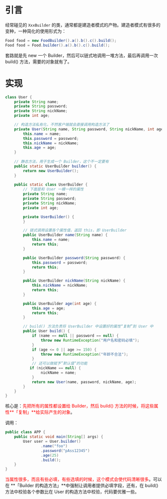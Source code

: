 # 引言

经常碰见的 `XxxBuilder` 的类，通常都是建造者模式的产物。建造者模式有很多的变种，一种简化的使用形式为：

```java
Food food = new FoodBuilder().a().b().c().build();
Food food = Food.builder().a().b().c().build();
```

套路就是先 new 一个 Builder，然后可以链式地调用一堆方法，最后再调用一次 build() 方法，需要的对象就有了。

# 实现

```java
class User {
    private String name;
    private String password;
    private String nickName;
    private int age;

    // 构造方法私有化，不然客户端就会直接调用构造方法了
    private User(String name, String password, String nickName, int age) {
        this.name = name;
        this.password = password;
        this.nickName = nickName;
        this.age = age;
    }
    
    // 静态方法，用于生成一个 Builder，这个不一定要有
    public static UserBuilder builder() {
        return new UserBuilder();
    }
   
    public static class UserBuilder {
        // 下面是和 User 一模一样的属性
        private String name;
        private String password;
        private String nickName;
        private int age;

        private UserBuilder() {
        }

        // 链式调用设置各个属性值，返回 this，即 UserBuilder
        public UserBuilder name(String name) {
            this.name = name;
            return this;
        }

        public UserBuilder password(String password) {
            this.password = password;
            return this;
        }

        public UserBuilder nickName(String nickName) {
            this.nickName = nickName;
            return this;
        }

        public UserBuilder age(int age) {
            this.age = age;
            return this;
        }

        // build() 方法负责将 UserBuilder 中设置好的属性“复制”到 User 中
        public User build() {
            if (name == null || password == null) {
                throw new RuntimeException("用户名和密码必填");
            }
            if (age <= 0 || age >= 150) {
                throw new RuntimeException("年龄不合法");
            }
            // 还可以做赋予”默认值“的功能
           if (nickName == null) {
                nickName = name;
            }
            return new User(name, password, nickName, age);
        }
    }
}
```

核心是：<font color=red>先把所有的属性都设置给 Builder，然后 build() 方法的时候，将这些属性**「复制」**给实际产生的对象</font>。

调用：

```java
public class APP {
    public static void main(String[] args) {
        User user = User.builder()
                .name("foo")
                .password("pAss12345")
                .age(25)
                .build();
    }
}
```

<font color=red>当属性很多，而且有些必填，有些选填的时候，这个模式会使代码清晰很多</font>。可以在 **「Builder 的构造方法」**中强制让调用者提供必填字段，还有，在 build() 方法中校验各个参数比在 User 的构造方法中校验，代码要优雅一些。